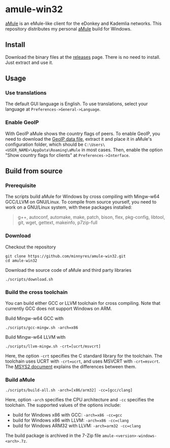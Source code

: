 # amule-win32

[aMule](https://github.com/amule-project/amule) is an eMule-like client for the eDonkey and Kademlia networks. This repository distributes my personal [aMule](https://github.com/amule-project/amule) build for Windows.

## Install

Download the binary files at the [releases](https://github.com/minnyres/amule-win32/releases/) page. There is no need to install. Just extract and use it. 

## Usage

### Use translations

The default GUI language is English. To use translations, select your language at `Preferences->General->Language`.

### Enable GeoIP

With GeoIP aMule shows the country flags of peers. To enable GeoIP, you need to download the [GeoIP data file](https://mailfud.org/geoip-legacy/GeoIP.dat.gz), extract it and place it in aMule's configuration folder, which should be `C:\Users\<USER_NAME>\AppData\Roaming\aMule` in most cases. Then, enable the option "Show country flags for clients" at `Preferences->Interface`.

## Build from source

### Prerequisite

The scripts build aMule for Windows by cross compiling with Mingw-w64 GCC/LLVM on GNU/Linux. To compile from source yourself, you need to work on a GNU/Linux system, with these packages installed:
> g++, autoconf, automake, make, patch, bison, flex, pkg-config, libtool, git, wget, gettext, makeinfo, p7zip-full 

### Download

Checkout the repository

    git clone https://github.com/minnyres/amule-win32.git
    cd amule-win32
    
Download the source code of aMule and third party libraries

    ./scripts/download.sh
    
### Build the cross toolchain

You can build either GCC or LLVM toolchain for cross compiling. Note that currently GCC does not support Windows on ARM.

Build Mingw-w64 GCC with

    ./scripts/gcc-mingw.sh -arch=x86
    
Build Mingw-w64 LLVM with

    ./scripts/llvm-mingw.sh -crt=[ucrt/msvcrt]
    
Here, the option `-crt` specifies the C standard library for the toolchain. The toolchain uses UCRT with `-crt=ucrt`, and uses MSVCRT with `-crt=msvcrt`. The [MSYS2 document](https://www.msys2.org/docs/environments/) explains the differences between them.

### Build aMule 

    ./scripts/build-all.sh -arch=[x86/arm32] -cc=[gcc/clang]
    
Here, option `-arch` specifies the CPU architecture and `-cc` specifies the toolchain. The supported values of the options include:

+ build for Windows x86 with GCC: `-arch=x86 -cc=gcc`
+ build for Windows x86 with LLVM: `-arch=x86 -cc=clang`
+ build for Windows ARM32 with LLVM: `-arch=arm32 -cc=clang`

The build package is archived in the 7-Zip file `amule-<version>-windows-<arch>.7z`.
